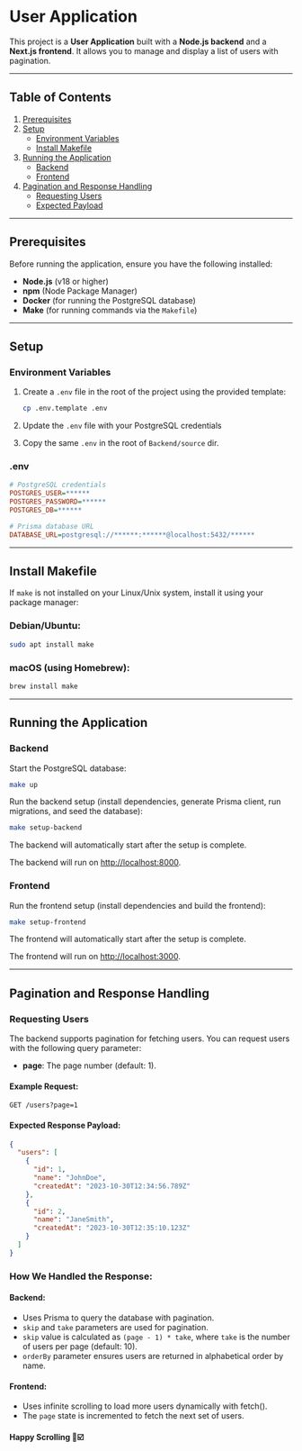 # User Application

This project is a **User Application** built with a **Node.js backend** and a **Next.js frontend**. It allows you to manage and display a list of users with pagination.

---

## Table of Contents
1. [Prerequisites](#prerequisites)
2. [Setup](#setup)
   - [Environment Variables](#environment-variables)
   - [Install Makefile](#install-makefile)
3. [Running the Application](#running-the-application)
   - [Backend](#backend)
   - [Frontend](#frontend)
4. [Pagination and Response Handling](#pagination-and-response-handling)
   - [Requesting Users](#requesting-users)
   - [Expected Payload](#expected-payload)
---

## Prerequisites

Before running the application, ensure you have the following installed:

- **Node.js** (v18 or higher)
- **npm** (Node Package Manager)
- **Docker** (for running the PostgreSQL database)
- **Make** (for running commands via the `Makefile`)

---

## Setup

### Environment Variables

1. Create a `.env` file in the root of the project using the provided template:

   ```bash
   cp .env.template .env
2. Update the   `.env` file with your PostgreSQL credentials

3. Copy the same `.env` in the root of `Backend/source` dir.


### .env
```ini
# PostgreSQL credentials
POSTGRES_USER=******
POSTGRES_PASSWORD=******
POSTGRES_DB=******

# Prisma database URL
DATABASE_URL=postgresql://******:******@localhost:5432/******
```

---

## Install Makefile
If `make` is not installed on your Linux/Unix system, install it using your package manager:

### Debian/Ubuntu:
```bash
sudo apt install make
```

### macOS (using Homebrew):
```bash
brew install make
```

---

## Running the Application

### Backend
Start the PostgreSQL database:
```bash
make up
```
Run the backend setup (install dependencies, generate Prisma client, run migrations, and seed the database):
```bash
make setup-backend
```
The backend will automatically start after the setup is complete.

The backend will run on [http://localhost:8000](http://localhost:8000).

### Frontend
Run the frontend setup (install dependencies and build the frontend):
```bash
make setup-frontend
```
The frontend will automatically start after the setup is complete.

The frontend will run on [http://localhost:3000](http://localhost:3000).

---

## Pagination and Response Handling

### Requesting Users
The backend supports pagination for fetching users. You can request users with the following query parameter:

- **page**: The page number (default: 1).

#### Example Request:
```http
GET /users?page=1
```

#### Expected Response Payload:
```json
{
  "users": [
    {
      "id": 1,
      "name": "JohnDoe",
      "createdAt": "2023-10-30T12:34:56.789Z"
    },
    {
      "id": 2,
      "name": "JaneSmith",
      "createdAt": "2023-10-30T12:35:10.123Z"
    }
  ]
}
```

### How We Handled the Response:

#### Backend:
- Uses Prisma to query the database with pagination.
- `skip` and `take` parameters are used for pagination.
- `skip` value is calculated as `(page - 1) * take`, where `take` is the number of users per page (default: 10).
- `orderBy` parameter ensures users are returned in alphabetical order by name.

#### Frontend:
- Uses infinite scrolling to load more users dynamically with fetch().
- The `page` state is incremented to fetch the next set of users.


#### Happy Scrolling 🥂☑️
